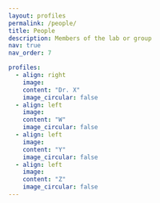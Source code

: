 ```yaml
---
layout: profiles
permalink: /people/
title: People
description: Members of the lab or group
nav: true
nav_order: 7

profiles:
  - align: right
    image: 
    content: "Dr. X"
    image_circular: false
  - align: left
    image: 
    content: "W"
    image_circular: false
  - align: left
    image: 
    content: "Y"
    image_circular: false
  - align: left
    image: 
    content: "Z"
    image_circular: false
---
```

